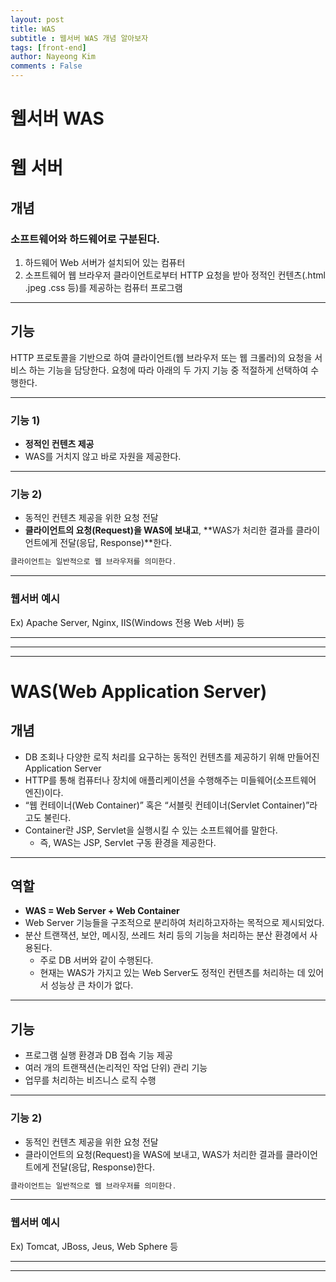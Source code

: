 ```yaml
---
layout: post
title: WAS
subtitle : 웹서버 WAS 개념 알아보자
tags: [front-end]
author: Nayeong Kim
comments : False
---
```


# 웹서버 WAS

# 웹 서버

## 개념

### 소프트웨어와 하드웨어로 구분된다.

1. 하드웨어
Web 서버가 설치되어 있는 컴퓨터
2. 소프트웨어
웹 브라우저 클라이언트로부터 HTTP 요청을 받아 정적인 컨텐츠(.html .jpeg .css 등)를 제공하는 컴퓨터 프로그램

---

## 기능

HTTP 프로토콜을 기반으로 하여 클라이언트(웹 브라우저 또는 웹 크롤러)의 요청을 서비스 하는 기능을 담당한다.
요청에 따라 아래의 두 가지 기능 중 적절하게 선택하여 수행한다.

---

### 기능 1)

- **정적인 컨텐츠 제공**
- WAS를 거치지 않고 바로 자원을 제공한다.

---

### 기능 2)

- 동적인 컨텐츠 제공을 위한 요청 전달
- **클라이언트의 요청(Request)을 WAS에 보내고**, 
**WAS가 처리한 결과를 클라이언트에게 전달(응답, Response)**한다.

```jsx
클라이언트는 일반적으로 웹 브라우저를 의미한다.
```

---

### 웹서버 예시

Ex) Apache Server, Nginx, IIS(Windows 전용 Web 서버) 등

---

---

---

# WAS(Web Application Server)

## 개념

- DB 조회나 다양한 로직 처리를 요구하는 동적인 컨텐츠를 제공하기 위해 만들어진
 Application Server
- HTTP를 통해 컴퓨터나 장치에 애플리케이션을 수행해주는 미들웨어(소프트웨어 엔진)이다.
- “웹 컨테이너(Web Container)” 혹은 “서블릿 컨테이너(Servlet Container)”라고도 불린다.
- Container란 JSP, Servlet을 실행시킬 수 있는 소프트웨어를 말한다.
    - 즉, WAS는 JSP, Servlet 구동 환경을 제공한다.

---

## 역할

- **WAS = Web Server + Web Container**
- Web Server 기능들을 구조적으로 분리하여 처리하고자하는 목적으로 제시되었다.
- 분산 트랜잭션, 보안, 메시징, 쓰레드 처리 등의 기능을 처리하는 분산 환경에서 사용된다.
    - 주로 DB 서버와 같이 수행된다.
    - 현재는 WAS가 가지고 있는 Web Server도 정적인 컨텐츠를 처리하는 데 있어서 성능상 큰 차이가 없다.

---

## 기능

- 프로그램 실행 환경과 DB 접속 기능 제공
- 여러 개의 트랜잭션(논리적인 작업 단위) 관리 기능
- 업무를 처리하는 비즈니스 로직 수행

---

### 기능 2)

- 동적인 컨텐츠 제공을 위한 요청 전달
- 클라이언트의 요청(Request)을 WAS에 보내고, 
WAS가 처리한 결과를 클라이언트에게 전달(응답, Response)한다.

```jsx
클라이언트는 일반적으로 웹 브라우저를 의미한다.
```

---

### 웹서버 예시

Ex) Tomcat, JBoss, Jeus, Web Sphere 등

---

---

